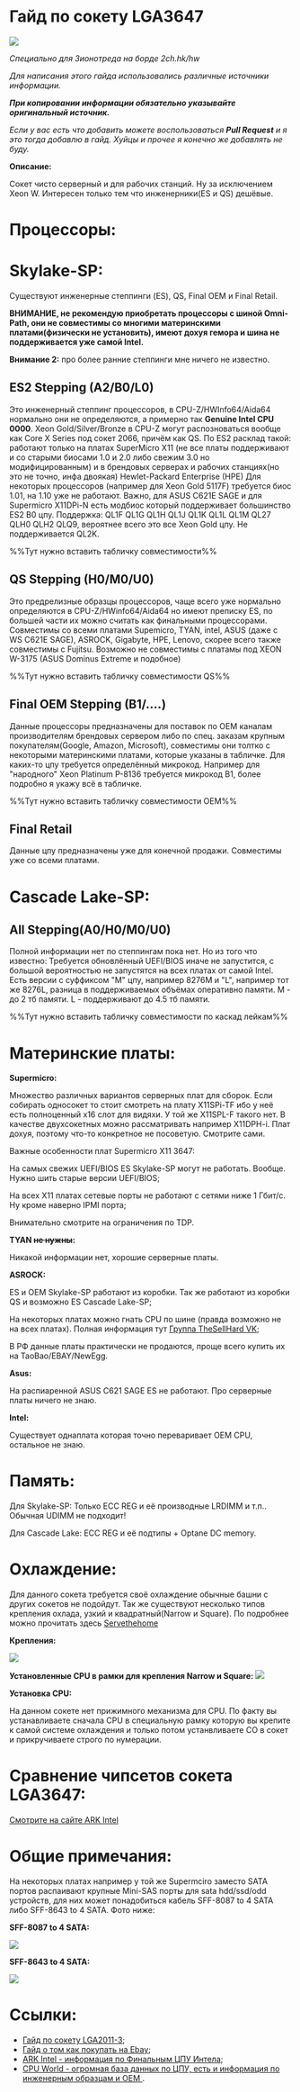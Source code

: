 # Гайд по сокету LGA3647

 ![](https://github.com/ThinkPadThink/Guide3647/blob/master/XeonPlatinum.png?raw=true)
 
*Специально для Зионотреда на борде 2ch.hk/hw*

*Для написания этого гайда использовались различные источники информации.*

*__При копировании информации обязательно указывайте оригинальный источник.__* 

*Если у вас есть что добавить можете воспользоваться __Pull Request__  и я это тогда добавлю в гайд. Хуйцы и прочее я конечно же добавлять не буду.*



**Описание:**

Сокет чисто серверный и для рабочих станций. Ну за исключением Xeon W. Интересен только тем что инженерники(ES и QS) дешёвые. 

# Процессоры:

# Skylake-SP:

Существуют инженерные степпинги (ES), QS, Final OEM и Final Retail.

**ВНИМАНИЕ, не рекомендую приобретать процессоры с шиной Omni-Path, они не совместимы со многими материнскими платами(физически не установить), имеют дохуя гемора и шина не поддерживается уже самой Intel.**

**Внимание 2:** про более ранние степпинги мне ничего не известно.

## ES2 Stepping (A2/B0/L0)

Это инженерный степпинг процессоров, в CPU-Z/HWInfo64/Aida64 нормально они не определяются, а примерно так **Genuine Intel CPU 0000**. Xeon Gold/Silver/Bronze в CPU-Z могут распозноваться вообще как Core X Series под сокет 2066, причём как QS. По ES2 расклад такой: работают только на платах SuperMicro X11 (не все платы поддерживают и со старыми биосами 1.0 и 2.0 либо свежим 3.0 но модифицированным) и в брендовых серверах и рабочих станциях(но это не точно, инфа двоякая) Hewlet-Packard Enterprise (HPE) Для некоторых процессоров (например для Xeon Gold 5117F) требуется биос 1.01, на 1.10 уже не работают. Важно, для ASUS C621E SAGE и для Supermicro X11DPi-N есть модбиос который поддерживает большинство ES2 B0 цпу. Поддержка: QL1F QL1G QL1H QL1J QL1K QL1L QL1M QL27 QLH0 QLH2 QLQ9, вероятнее всего это все Xeon Gold цпу. Не поддерживается QL2K. 


%%Тут нужно вставить табличку совместимости%%

## QS Stepping (H0/M0/U0)

Это предрелизные образцы процессоров, чаще всего уже нормально определяются в CPU-Z/HWinfo64/Aida64 но имеют преписку ES, по большей части их можно считать как финальными процессорами. Совместимы со всеми платами Supemicro, TYAN, intel, ASUS (даже с WS C621E SAGE), ASROCK, Gigabyte, HPE, Lenovo, скорее всего также совместимы с Fujitsu. Возможно не совместимы с платамы под XEON W-3175 (ASUS Dominus Extreme и подобное)

%%Тут нужно вставить табличку совместимости QS%%

## Final OEM Stepping (B1/....)

Данные процессоры предназначены для поставок по OEM каналам производителям брендовых сервером либо по спец. заказам крупным покупателям(Google, Amazon, Microsoft), совместимы они толтко с некоторыми материнскими платами, которые указаны в табличке. Для каких-то цпу требуется определённый микрокод. Например для "народного" Xeon Platinum P-8136 требуется микрокод B1, более подробно я укажу всё в табличке.

%%Тут нужно вставить табличку совместимости OEM%%

## Final Retail 

Данные цпу предназначены уже для конечной продажи. Совместимы уже со всеми платами.


# Cascade Lake-SP:

## All Stepping(A0/H0/M0/U0)

 Полной информации нет по степпингам пока нет. Но из того что известно: Требуется обновлённый UEFI/BIOS иначе не запустится, с большой вероятностью не запустятся на всех платах от самой Intel. Есть версии с суффиксом "M" цпу, например 8276M и "L", например тот же 8276L, разница в поддерживаемых объёмах оперативно памяти. M - до 2 тб памяти. L - поддерживают до 4.5 тб памяти.

%%Тут нужно вставить табличку совместимости по каскад лейкам%%


# Материнские платы:

**Supermicro:**

Множество различных вариантов серверных плат для сборок. Если собирать односокет то стоит смотреть на плату X11SPi-TF ибо у неё есть полноценный x16 слот для видяхи. У той же X11SPL-F такого нет. В качестве двухсокетных можно рассматривать например X11DPH-i. Плат дохуя, поэтому что-то конкретное не посоветую. Смотрите сами. 

Важные особенности плат Supermicro X11 3647:

На самых свежих UEFI/BIOS ES Skylake-SP могут не работать. Вообще. Нужно шить старые версии UEFI/BIOS;

На всех X11 платах сетевые порты не работают с сетями ниже 1 Гбит/с. Ну кроме наверно IPMI порта;

Внимательно смотрите на ограничения по TDP. 


**TYAN ~~не нужны~~:**

Никакой информации нет, хорошие серверные платы.

**ASROCK:**

ES и OEM Skylake-SP работают из коробки. Так же работают из коробки QS и возможно ES Cascade Lake-SP;

На некоторых платах можно гнать CPU по шине (правда возможно не на всех платах). Полная информация тут [Группа TheSellHard VK](https://vk.com/thesellhard?w=wall-70826500_132664);

В РФ данные платы практически не продаются, проще всего купить их на TaoBao/EBAY/NewEgg.


**Asus:**

На распиаренной ASUS C621 SAGE ES не работают. Про серверные платы ничего не знаю.


**Intel:**

Существует однаплата которая точно переваривает OEM CPU, остальное не знаю.


# Память:

Для Skylake-SP:
Только ECC REG и её производные LRDIMM и т.п.. Обычная UDIMM не подходит!

Для Cascade Lake: 
ECC REG и её подтипы + Optane DC memory.


# Охлаждение: 

Для данного сокета требуется своё охлаждение обычные башни с других сокетов не подойдут. Так же существуют несколько типов крепления охлада, узкий и квадратный(Narrow и Square). По подробнее можно прочитать здесь [Servethehome](https://www.servethehome.com/narrow-square-ilm-socket-lga-3647-heatsink-differences/)

**Крепления:** 

![](https://github.com/ThinkPadThink/Guide3647/blob/master/3647_mount.png?raw=true)

**Установленные CPU в рамки для крепления Narrow и Square:**
![](https://github.com/ThinkPadThink/Guide3647/blob/master/Socket-LGA-3647-Narrow-and-Square-CPU-mounted%20(1).jpg?raw=true)


**Установка CPU:**

На данном сокете нет прижимного механизма для CPU. По факту вы устанавливаете сначала CPU в специальную рамку которую вы крепите к самой системе охлаждения и только потом устанвливаете СО в сокет и прикручиваете строго по нумерации. 


# Сравнение чипсетов сокета LGA3647:

[Смотрите на сайте ARK Intel](https://ark.intel.com/content/www/ru/ru/ark/products/series/98470/intel-c620-series-chipsets.html)

# Общие примечания:

На некоторых платах например у той же Supermciro заместо SATA портов распаивают крупные Mini-SAS порты для sata hdd/ssd/odd устройств, для них может понадобиться кабель SFF-8087 to 4 SATA либо SFF-8643 to 4 SATA. Фото ниже:

**SFF-8087 to 4 SATA:**

 ![](https://github.com/ThinkPadThink/Guide3647/blob/master/sff%20to%20sata.jpg?raw=true)
 
 **SFF-8643 to 4 SATA:**
 
 ![](https://github.com/ThinkPadThink/Guide3647/blob/master/sff8643tosata.jpg?raw=true)

# Ссылки:
- [Гайд по сокету LGA2011-3](https://github.com/ThinkPadThink/Guide2011-3);
- [Гайд о том как покупать на Ebay](https://github.com/pepe-i-shim/thinkpad-from-ebay);
- [ARK Intel - информация по Финальным ЦПУ Интела](https://ark.intel.com/content/www/ru/ru/ark.html);
- [CPU World - огромная база данных по ЦПУ, есть и информация по инженерным образцам и ОЕМ ](http://www.cpu-world.com).
